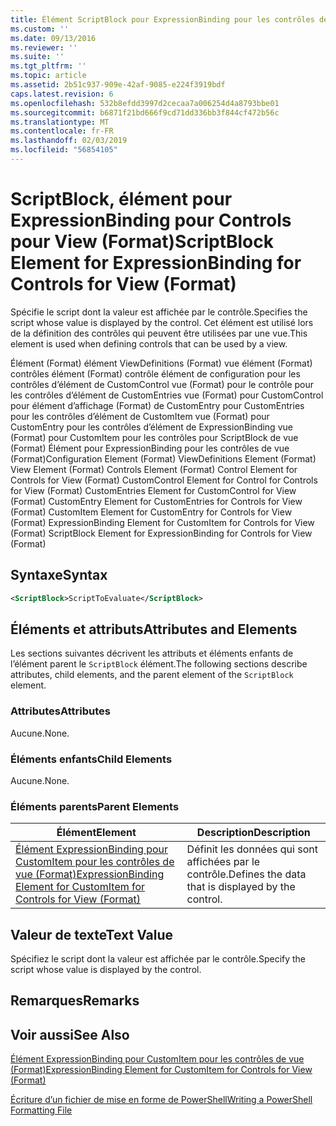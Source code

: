 ```yaml
---
title: Élément ScriptBlock pour ExpressionBinding pour les contrôles de vue (Format) | Microsoft Docs
ms.custom: ''
ms.date: 09/13/2016
ms.reviewer: ''
ms.suite: ''
ms.tgt_pltfrm: ''
ms.topic: article
ms.assetid: 2b51c937-909e-42af-9085-e224f3919bdf
caps.latest.revision: 6
ms.openlocfilehash: 532b8efdd3997d2cecaa7a006254d4a8793bbe01
ms.sourcegitcommit: b6871f21bd666f9cd71dd336bb3f844cf472b56c
ms.translationtype: MT
ms.contentlocale: fr-FR
ms.lasthandoff: 02/03/2019
ms.locfileid: "56854105"
---
```

# <a name="scriptblock-element-for-expressionbinding-for-controls-for-view-format"></a><span data-ttu-id="e92e4-102">ScriptBlock, élément pour ExpressionBinding pour Controls pour View (Format)</span><span class="sxs-lookup"><span data-stu-id="e92e4-102">ScriptBlock Element for ExpressionBinding for Controls for View (Format)</span></span>

<span data-ttu-id="e92e4-103">Spécifie le script dont la valeur est affichée par le contrôle.</span><span class="sxs-lookup"><span data-stu-id="e92e4-103">Specifies the script whose value is displayed by the control.</span></span> <span data-ttu-id="e92e4-104">Cet élément est utilisé lors de la définition des contrôles qui peuvent être utilisées par une vue.</span><span class="sxs-lookup"><span data-stu-id="e92e4-104">This element is used when defining controls that can be used by a view.</span></span>

<span data-ttu-id="e92e4-105">Élément (Format) élément ViewDefinitions (Format) vue élément (Format) contrôles élément (Format) contrôle élément de configuration pour les contrôles d’élément de CustomControl vue (Format) pour le contrôle pour les contrôles d’élément de CustomEntries vue (Format) pour CustomControl pour élément d’affichage (Format) de CustomEntry pour CustomEntries pour les contrôles d’élément de CustomItem vue (Format) pour CustomEntry pour les contrôles d’élément de ExpressionBinding vue (Format) pour CustomItem pour les contrôles pour ScriptBlock de vue (Format) Élément pour ExpressionBinding pour les contrôles de vue (Format)</span><span class="sxs-lookup"><span data-stu-id="e92e4-105">Configuration Element (Format) ViewDefinitions Element (Format) View Element (Format) Controls Element (Format) Control Element for Controls for View (Format) CustomControl Element for Control for Controls for View (Format) CustomEntries Element for CustomControl for View (Format) CustomEntry Element for CustomEntries for Controls for View (Format) CustomItem Element for CustomEntry for Controls for View (Format) ExpressionBinding Element for CustomItem for Controls for View (Format) ScriptBlock Element for ExpressionBinding for Controls for View (Format)</span></span>

## <a name="syntax"></a><span data-ttu-id="e92e4-106">Syntaxe</span><span class="sxs-lookup"><span data-stu-id="e92e4-106">Syntax</span></span>

```xml
<ScriptBlock>ScriptToEvaluate</ScriptBlock>
```

## <a name="attributes-and-elements"></a><span data-ttu-id="e92e4-107">Éléments et attributs</span><span class="sxs-lookup"><span data-stu-id="e92e4-107">Attributes and Elements</span></span>

<span data-ttu-id="e92e4-108">Les sections suivantes décrivent les attributs et éléments enfants de l’élément parent le `ScriptBlock` élément.</span><span class="sxs-lookup"><span data-stu-id="e92e4-108">The following sections describe attributes, child elements, and the parent element of the `ScriptBlock` element.</span></span>

### <a name="attributes"></a><span data-ttu-id="e92e4-109">Attributes</span><span class="sxs-lookup"><span data-stu-id="e92e4-109">Attributes</span></span>

<span data-ttu-id="e92e4-110">Aucune.</span><span class="sxs-lookup"><span data-stu-id="e92e4-110">None.</span></span>

### <a name="child-elements"></a><span data-ttu-id="e92e4-111">Éléments enfants</span><span class="sxs-lookup"><span data-stu-id="e92e4-111">Child Elements</span></span>

<span data-ttu-id="e92e4-112">Aucune.</span><span class="sxs-lookup"><span data-stu-id="e92e4-112">None.</span></span>

### <a name="parent-elements"></a><span data-ttu-id="e92e4-113">Éléments parents</span><span class="sxs-lookup"><span data-stu-id="e92e4-113">Parent Elements</span></span>

|<span data-ttu-id="e92e4-114">Élément</span><span class="sxs-lookup"><span data-stu-id="e92e4-114">Element</span></span>|<span data-ttu-id="e92e4-115">Description</span><span class="sxs-lookup"><span data-stu-id="e92e4-115">Description</span></span>|
|-------------|-----------------|
|[<span data-ttu-id="e92e4-116">Élément ExpressionBinding pour CustomItem pour les contrôles de vue (Format)</span><span class="sxs-lookup"><span data-stu-id="e92e4-116">ExpressionBinding Element for CustomItem for Controls for View (Format)</span></span>](./expressionbinding-element-for-customitem-for-controls-for-view-format.md)|<span data-ttu-id="e92e4-117">Définit les données qui sont affichées par le contrôle.</span><span class="sxs-lookup"><span data-stu-id="e92e4-117">Defines the data that is displayed by the control.</span></span>|

## <a name="text-value"></a><span data-ttu-id="e92e4-118">Valeur de texte</span><span class="sxs-lookup"><span data-stu-id="e92e4-118">Text Value</span></span>

<span data-ttu-id="e92e4-119">Spécifiez le script dont la valeur est affichée par le contrôle.</span><span class="sxs-lookup"><span data-stu-id="e92e4-119">Specify the script whose value is displayed by the control.</span></span>

## <a name="remarks"></a><span data-ttu-id="e92e4-120">Remarques</span><span class="sxs-lookup"><span data-stu-id="e92e4-120">Remarks</span></span>

## <a name="see-also"></a><span data-ttu-id="e92e4-121">Voir aussi</span><span class="sxs-lookup"><span data-stu-id="e92e4-121">See Also</span></span>

[<span data-ttu-id="e92e4-122">Élément ExpressionBinding pour CustomItem pour les contrôles de vue (Format)</span><span class="sxs-lookup"><span data-stu-id="e92e4-122">ExpressionBinding Element for CustomItem for Controls for View (Format)</span></span>](./expressionbinding-element-for-customitem-for-controls-for-view-format.md)

[<span data-ttu-id="e92e4-123">Écriture d’un fichier de mise en forme de PowerShell</span><span class="sxs-lookup"><span data-stu-id="e92e4-123">Writing a PowerShell Formatting File</span></span>](./writing-a-powershell-formatting-file.md)
